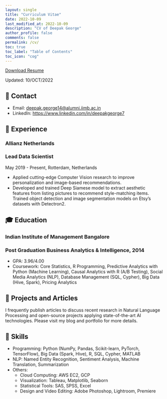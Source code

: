 ```yaml
---
layout: single
title: "Curriculum Vitae"
date: 2022-10-09
last_modified_at: 2022-10-09
description: "CV of Deepak George"
author_profile: false
comments: false
permalink: /cv/
toc: true
toc_label: "Table of Contents"
toc_icon: "cog"
---
```


[Download Resume](url)

Updated: 10/OCT/2022

## 📧 Contact
* Email: deepak.george14@alumni.iimb.ac.in 
* LinkedIn: https://www.linkedin.com/in/deepakgeorge7

## 💼 Experience
### Allianz Netherlands
### Lead Data Scientist

May 2019 - Present, Rotterdam, Netherlands

* Applied cutting-edge Computer Vision research to improve personalization and image-based recommendations.
* Developed and trained Deep Siamese model to extract aesthetic features from listing pictures to recommend style-matching items.
Trained object detection and image segmentation models on Etsy’s datasets with Detectron2.

## 🎓 Education
### Indian Institute of Management Bangalore
### Post Graduation Business Analytics & Intelligence, 2014
* GPA: 3.96/4.00
* Coursework: Core Statistics, R Programming, Predictive Analytics with Python (Machine Learning), Causal Analytics with R (A/B Testing), Social Media Analytics (NLP), Database Management (SQL, Cypher), Big Data (Hive, Spark), Pricing Analytics

## 📝 Projects and Articles
I frequently publish articles to discuss recent research in Natural Language Processing and open-source projects applying state-of-the-art AI technologies. Please visit my blog and portfolio for more details.

## 🤖 Skills
* Programming: Python (NumPy, Pandas, Scikit-learn, PyTorch, TensorFlow), Big Data (Spark, Hive), R, SQL, Cypher, MATLAB
* NLP: Named Entity Recognition, Sentiment Analysis, Machine Translation, Summarization
* Others:
    * Cloud Computing: AWS EC2, GCP
    * Visualization: Tableau, Matplotlib, Seaborn
    * Statistical Tools: SAS, SPSS, Excel
    * Design and Video Editing: Adobe Photoshop, Lightroom, Premiere